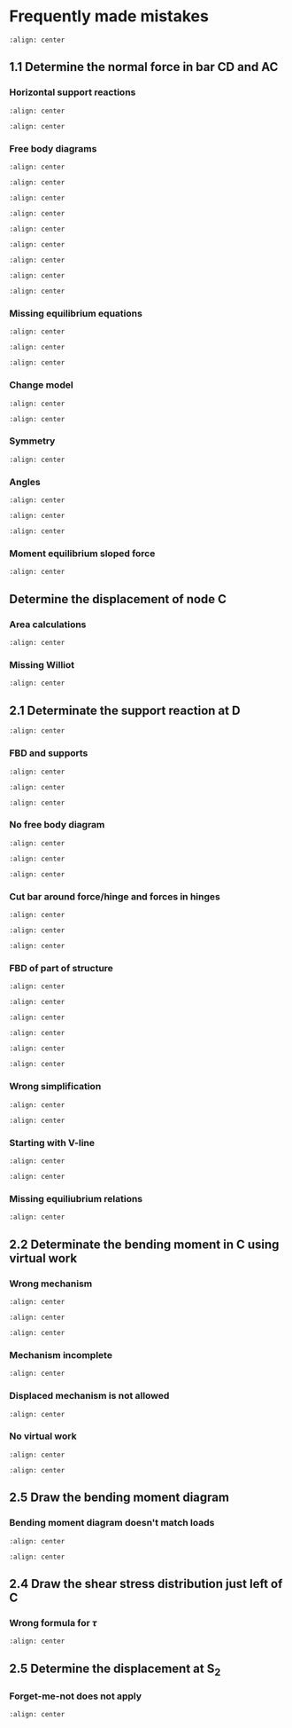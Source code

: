 # Frequently made mistakes

```{figure} ./FMM_data/1.1.svg
:align: center
```

## 1.1 Determine the normal force in bar $\text{CD}$ and $\text{AC}$

### Horizontal support reactions
```{figure} ./FMM_data/hor_sup.png
:align: center
```

```{figure} ./FMM_data/hor_sup_3.png
:align: center
```


### Free body diagrams
```{figure} ./FMM_data/FBD_1.png
:align: center
```

```{figure} ./FMM_data/FBD_2.png
:align: center
```

```{figure} ./FMM_data/FBD_3.png
:align: center
```

```{figure} ./FMM_data/FBD_4.png
:align: center
```

```{figure} ./FMM_data/hor_sup_2.png
:align: center
```

```{figure} ./FMM_data/FBD_5.png
:align: center
```

```{figure} ./FMM_data/FBD_6.png
:align: center
```

```{figure} ./FMM_data/FBD_7.png
:align: center
```

```{figure} ./FMM_data/FBD_8.png
:align: center
```

### Missing equilibrium equations

```{figure} ./FMM_data/miss_eq.png
:align: center
```

```{figure} ./FMM_data/miss_eq2.png
:align: center
```

```{figure} ./FMM_data/miss_eq3.png
:align: center
```

### Change model
```{figure} ./FMM_data/beam.png
:align: center
```

```{figure} ./FMM_data/beam_2.png
:align: center
```

### Symmetry
```{figure} ./FMM_data/symmetry.png
:align: center
```

### Angles
```{figure} ./FMM_data/angles.png
:align: center
```

```{figure} ./FMM_data/angles2.png
:align: center
```

```{figure} ./FMM_data/angles3.png
:align: center
```

### Moment equilibrium sloped force
```{figure} ./FMM_data/sloped.png
:align: center
```

## Determine the displacement of node $\text{C}$

### Area calculations
```{figure} ./FMM_data/area.png
:align: center
```

### Missing Williot
```{figure} ./FMM_data/no_wil.png
:align: center
```

## 2.1 Determinate the support reaction at $\text{D}$
```{figure} ./FMM_data/2.1.svg
:align: center
```

### FBD and supports
```{figure} ./FMM_data/FBD_support.png
:align: center
```

```{figure} ./FMM_data/FBD_support2.png
:align: center
```

```{figure} ./FMM_data/FBD_support3.png
:align: center
```

### No free body diagram
```{figure} ./FMM_data/no_FBD.png
:align: center
```

```{figure} ./FMM_data/no_FBD_2.png
:align: center
```

```{figure} ./FMM_data/no_FBD_3.png
:align: center
```

### Cut bar around force/hinge and forces in hinges
```{figure} ./FMM_data/around_hinge.png
:align: center
```

```{figure} ./FMM_data/around_hinge_2.png
:align: center
```

```{figure} ./FMM_data/around_hinge3.png
:align: center
```

### FBD of part of structure
```{figure} ./FMM_data/FBD_part.png
:align: center
```

```{figure} ./FMM_data/FBD_part_2.png
:align: center
```

```{figure} ./FMM_data/FBD_part_3.png
:align: center
```

```{figure} ./FMM_data/FBD_part_5.png
:align: center
```

```{figure} ./FMM_data/FBD_part_6.png
:align: center
```

```{figure} ./FMM_data/FBD_part_7.png
:align: center
```

### Wrong simplification
```{figure} ./FMM_data/simp.png
:align: center
```

```{figure} ./FMM_data/FBD_part_4.png
:align: center
```

### Starting with V-line
```{figure} ./FMM_data/V-line.png
:align: center
```

```{figure} ./FMM_data/V-line2.png
:align: center
```

### Missing equiliubrium relations
```{figure} ./FMM_data/miss_eq4.png
:align: center
```

## 2.2 Determinate the bending moment in $\text{C}$ using virtual work

### Wrong mechanism
```{figure} ./FMM_data/wrong_mech.png
:align: center
```

```{figure} ./FMM_data/wrong_mech_2.png
:align: center
```

```{figure} ./FMM_data/wrong_mech_3.png
:align: center
```

### Mechanism incomplete
```{figure} ./FMM_data/mech_incom.png
:align: center
```

### Displaced mechanism is not allowed
```{figure} ./FMM_data/disp_not.png
:align: center
```

### No virtual work
```{figure} ./FMM_data/V-line3.png
:align: center
```

```{figure} ./FMM_data/NO_VW.png
:align: center
```

## 2.5 Draw the bending moment diagram

### Bending moment diagram doesn't match loads
```{figure} ./FMM_data/moments.png
:align: center
```

```{figure} ./FMM_data/moments2.png
:align: center
```

## 2.4 Draw the shear stress distribution just left of $\text{C}$

### Wrong formula for $\tau$
```{figure} ./FMM_data/wrong_tau.png
:align: center
```


## 2.5 Determine the displacement at $\text{S}_2$

### Forget-me-not does not apply
```{figure} ./FMM_data/wrong_FMN.png
:align: center
```

